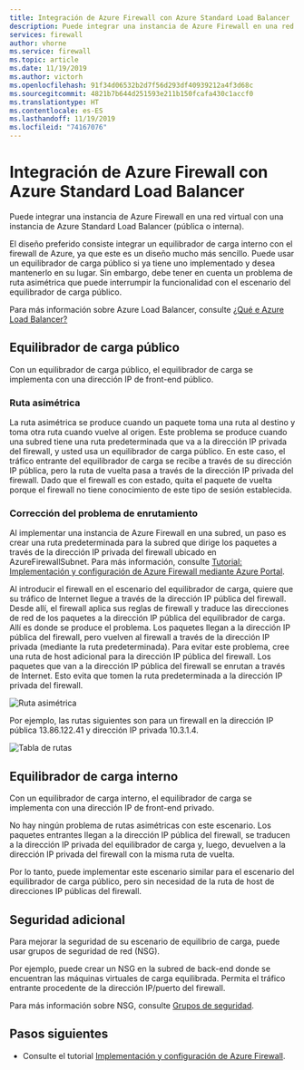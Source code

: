 ```yaml
---
title: Integración de Azure Firewall con Azure Standard Load Balancer
description: Puede integrar una instancia de Azure Firewall en una red virtual con una instancia de Azure Standard Load Balancer (pública o interna).
services: firewall
author: vhorne
ms.service: firewall
ms.topic: article
ms.date: 11/19/2019
ms.author: victorh
ms.openlocfilehash: 91f34d06532b2d7f56d293df40939212a4f3d68c
ms.sourcegitcommit: 4821b7b644d251593e211b150fcafa430c1accf0
ms.translationtype: HT
ms.contentlocale: es-ES
ms.lasthandoff: 11/19/2019
ms.locfileid: "74167076"
---
```

# <a name="integrate-azure-firewall-with-azure-standard-load-balancer"></a>Integración de Azure Firewall con Azure Standard Load Balancer

Puede integrar una instancia de Azure Firewall en una red virtual con una instancia de Azure Standard Load Balancer (pública o interna). 

El diseño preferido consiste integrar un equilibrador de carga interno con el firewall de Azure, ya que este es un diseño mucho más sencillo. Puede usar un equilibrador de carga público si ya tiene uno implementado y desea mantenerlo en su lugar. Sin embargo, debe tener en cuenta un problema de ruta asimétrica que puede interrumpir la funcionalidad con el escenario del equilibrador de carga público.

Para más información sobre Azure Load Balancer, consulte [¿Qué e Azure Load Balancer?](../load-balancer/load-balancer-overview.md)

## <a name="public-load-balancer"></a>Equilibrador de carga público

Con un equilibrador de carga público, el equilibrador de carga se implementa con una dirección IP de front-end público.

### <a name="asymmetric-routing"></a>Ruta asimétrica

La ruta asimétrica se produce cuando un paquete toma una ruta al destino y toma otra ruta cuando vuelve al origen. Este problema se produce cuando una subred tiene una ruta predeterminada que va a la dirección IP privada del firewall, y usted usa un equilibrador de carga público. En este caso, el tráfico entrante del equilibrador de carga se recibe a través de su dirección IP pública, pero la ruta de vuelta pasa a través de la dirección IP privada del firewall. Dado que el firewall es con estado, quita el paquete de vuelta porque el firewall no tiene conocimiento de este tipo de sesión establecida.

### <a name="fix-the-routing-issue"></a>Corrección del problema de enrutamiento

Al implementar una instancia de Azure Firewall en una subred, un paso es crear una ruta predeterminada para la subred que dirige los paquetes a través de la dirección IP privada del firewall ubicado en AzureFirewallSubnet. Para más información, consulte [Tutorial: Implementación y configuración de Azure Firewall mediante Azure Portal](tutorial-firewall-deploy-portal.md#create-a-default-route).

Al introducir el firewall en el escenario del equilibrador de carga, quiere que su tráfico de Internet llegue a través de la dirección IP pública del firewall. Desde allí, el firewall aplica sus reglas de firewall y traduce las direcciones de red de los paquetes a la dirección IP pública del equilibrador de carga. Allí es donde se produce el problema. Los paquetes llegan a la dirección IP pública del firewall, pero vuelven al firewall a través de la dirección IP privada (mediante la ruta predeterminada).
Para evitar este problema, cree una ruta de host adicional para la dirección IP pública del firewall. Los paquetes que van a la dirección IP pública del firewall se enrutan a través de Internet. Esto evita que tomen la ruta predeterminada a la dirección IP privada del firewall.

![Ruta asimétrica](media/integrate-lb/Firewall-LB-asymmetric.png)

Por ejemplo, las rutas siguientes son para un firewall en la dirección IP pública 13.86.122.41 y dirección IP privada 10.3.1.4.

![Tabla de rutas](media/integrate-lb/route-table.png)

## <a name="internal-load-balancer"></a>Equilibrador de carga interno

Con un equilibrador de carga interno, el equilibrador de carga se implementa con una dirección IP de front-end privado.

No hay ningún problema de rutas asimétricas con este escenario. Los paquetes entrantes llegan a la dirección IP pública del firewall, se traducen a la dirección IP privada del equilibrador de carga y, luego, devuelven a la dirección IP privada del firewall con la misma ruta de vuelta.

Por lo tanto, puede implementar este escenario similar para el escenario del equilibrador de carga público, pero sin necesidad de la ruta de host de direcciones IP públicas del firewall.

## <a name="additional-security"></a>Seguridad adicional

Para mejorar la seguridad de su escenario de equilibrio de carga, puede usar grupos de seguridad de red (NSG).

Por ejemplo, puede crear un NSG en la subred de back-end donde se encuentran las máquinas virtuales de carga equilibrada. Permita el tráfico entrante procedente de la dirección IP/puerto del firewall.

Para más información sobre NSG, consulte [Grupos de seguridad](../virtual-network/security-overview.md).

## <a name="next-steps"></a>Pasos siguientes

- Consulte el tutorial [Implementación y configuración de Azure Firewall](tutorial-firewall-deploy-portal.md).